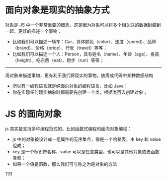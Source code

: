 # 面向对象是现实的抽象方式

对象是 JS 中一个非常重要的概念，这是因为对象可以将多个相关联的数据封装到一起，更好的描述一个事物：

- 比如我们可以描述一辆车：Car，具体颜色（color）、速度（speed）、品牌（brand）、价格（price）、行驶（travel）等等；
- 比如我们可以描述一个人：Person，具有姓名（name）、年龄（age）、身高（height），吃东西（eat）、跑步（run）等等；

---

用对象来描述事物，更有利于我们将现实的事物，抽离成代码中某种数据结构

- 所以有一编程语言就是纯面向对象的编程语言，比如 Java；
- 你在实现任何现实抽象时都需要先创建一个类，根据类再去创建对象；

# JS 的面向对象

js 其实是支持多种编程范式的，比如函数式编程和面向对象编程：

- js 中的对象被设计成一组属性的无序集合，像是一个哈希表，由 key 和 value 组成；
- key 是一个标识符名称，value 可以是任意类型，也可以是其他对象或者函数类型；
- 如果一个值是函数，那么我们可与称之为是对象的方法

1111
